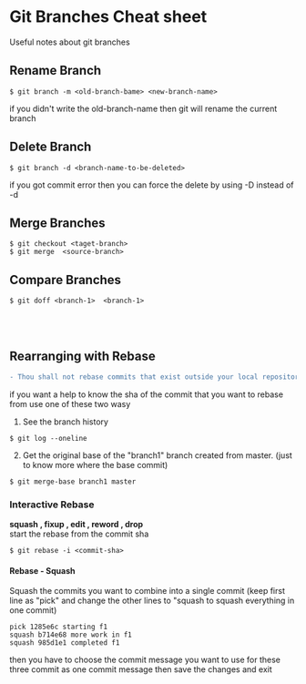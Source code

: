 # Git Branches Cheat sheet

Useful notes about git branches 


## Rename Branch
```
$ git branch -m <old-branch-bame> <new-branch-name>                     
```
if you didn't write the old-branch-name then git will rename the current branch

## Delete Branch
```
$ git branch -d <branch-name-to-be-deleted>                     
```
if you got commit error then you can force the delete by using -D instead of -d


## Merge Branches
```
$ git checkout <taget-branch>                     
$ git merge  <source-branch>                       
```

## Compare Branches
```
$ git doff <branch-1>  <branch-1>                      
```

<br>
<br>

## Rearranging with Rebase
```diff
- Thou shall not rebase commits that exist outside your local repository
```
if you want a help to know the sha of the commit that you want to rebase from use one of these two wasy
1. See the branch history
```
$ git log --oneline                     
```
2. Get the original base of the "branch1" branch created from master. (just to know more where the base commit)
```
$ git merge-base branch1 master                
```

### Interactive Rebase
**squash  , fixup , edit , reword ,  drop**<br>
start the rebase from the commit sha
```
$ git rebase -i <commit-sha>                    
```
#### Rebase - Squash

Squash the commits you want to combine into a single commit (keep first line as "pick" and change the other lines to "squash to squash everything in one commit)
```
pick 1285e6c starting f1                     
squash b714e68 more work in f1                     
squash 985d1e1 completed f1                      
```
then you have to choose the commit message you want to use for these three commit as one commit message
then save the changes and exit




